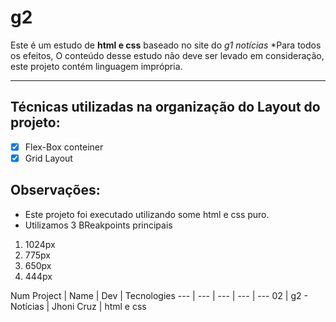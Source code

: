 # g2
 Este é um estudo de **html e css** baseado no site do *g1 notícias*
 *Para todos os efeitos, O conteúdo desse estudo não deve ser levado em consideração, este projeto contém linguagem imprópria.

***

## Técnicas utilizadas na organização do Layout do projeto:

- [X] Flex-Box conteiner
- [X] Grid Layout

## Observações: 

* Este projeto foi executado utilizando some html e css puro. 
* Utilizamos 3 BReakpoints principais 
1. 1024px
1. 775px
1. 650px
1. 444px

Num Project | Name | Dev | Tecnologies
--- | --- | --- | --- | ---
02 | g2 - Notícias | Jhoni Cruz | html e css 




